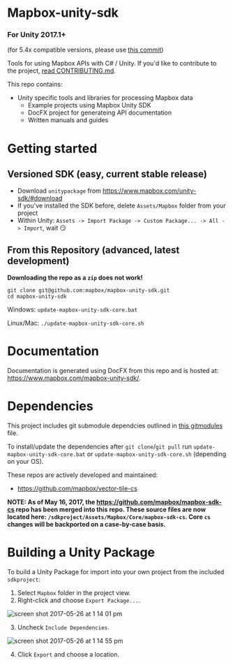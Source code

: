 # Mapbox-unity-sdk
### For Unity 2017.1+  

(for 5.4x compatible versions, please use [this commit](https://github.com/mapbox/mapbox-unity-sdk/releases/tag/Last-official-Unity5x-support))

Tools for using Mapbox APIs with C# / Unity. If you'd like to contribute to the project, [read CONTRIBUTING.md](CONTRIBUTING.md).

This repo contains:
- Unity specific tools and libraries for processing Mapbox data
  - Example projects using Mapbox Unity SDK
  - DocFX project for generateing API documentation
  - Written manuals and guides

# Getting started

## Versioned SDK (easy, current stable release)

* Download `unitypackage` from https://www.mapbox.com/unity-sdk/#download
* If you've installed the SDK before, delete `Assets/Mapbox` folder from your project
* Within Unity: `Assets -> Import Package -> Custom Package... -> All -> Import`, wait :smirk:

## From this Repository (advanced, latest development)

**Downloading the repo as a `zip` does not work!**

```
git clone git@github.com:mapbox/mapbox-unity-sdk.git
cd mapbox-unity-sdk
```

Windows: `update-mapbox-unity-sdk-core.bat`

Linux/Mac: `./update-mapbox-unity-sdk-core.sh`


# Documentation
Documentation is generated using DocFX from this repo and is hosted at: https://www.mapbox.com/mapbox-unity-sdk/.

# Dependencies
This project includes git submodule dependcies outlined in [this gitmodules](https://github.com/mapbox/mapbox-unity-sdk/blob/develop/.gitmodules) file.

To install/update the dependencies after `git clone`/`git pull` run `update-mapbox-unity-sdk-core.bat` or `update-mapbox-unity-sdk-core.sh` (depending on your OS).

These repos are actively developed and maintained:
- https://github.com/mapbox/vector-tile-cs

**NOTE: As of May 16, 2017, the https://github.com/mapbox/mapbox-sdk-cs repo has been merged into this repo. These source files are now located here: `/sdkproject/Assets/Mapbox/Core/mapbox-sdk-cs`. Core `cs` changes will be backported on a case-by-case basis.**

# Building a Unity Package
To build a Unity Package for import into your own project from the included `sdkproject`:
1. Select `Mapbox` folder in the project view.
2. Right-click and choose `Export Package...`.

![screen shot 2017-05-26 at 1 14 01 pm](https://cloud.githubusercontent.com/assets/23202691/26509552/7b536a6c-4216-11e7-9f50-b4b461fa73b8.png)

3. Uncheck `Include Dependencies`.

![screen shot 2017-05-26 at 1 14 55 pm](https://cloud.githubusercontent.com/assets/23202691/26509585/9d9677c2-4216-11e7-82ae-c34d150d6d5c.png)

4. Click `Export` and choose a location.
